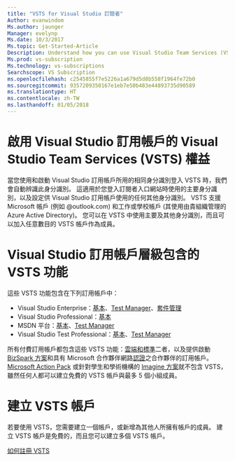 ```yaml
---
title: "VSTS for Visual Studio 訂閱者"
Author: evanwindom
Ms.author: jaunger
Manager: evelynp
Ms.date: 10/3/2017
Ms.topic: Get-Started-Article
Description: Understand how you can use Visual Studio Team Services (VSTS) as a Visual Studio subscriber.
Ms.prod: vs-subscription
Ms.technology: vs-subscriptions
Searchscope: VS Subscription
ms.openlocfilehash: c2545855f7e5226a1a679d5d8b558f1964fe72b0
ms.sourcegitcommit: 9357209350167e1eb7e50b483e44893735d90589
ms.translationtype: HT
ms.contentlocale: zh-TW
ms.lasthandoff: 01/05/2018
---
```

# <a name="activating-the-visual-studio-team-services-vsts-benefit-in-visual-studio-subscriptions"></a>啟用 Visual Studio 訂用帳戶的 Visual Studio Team Services (VSTS) 權益

當您使用和啟動 Visual Studio 訂用帳戶所用的相同身分識別登入 VSTS 時，我們會自動辨識此身分識別。 這適用於您登入訂閱者入口網站時使用的主要身分識別，以及設定供 Visual Studio 訂用帳戶使用的任何其他身分識別。 VSTS 支援 Microsoft 帳戶 (例如 @outlook.com) 和工作或學校帳戶 (其使用由貴組織管理的 Azure Active Directory)。 您可以在 VSTS 中使用主要及其他身分識別，而且可以加入任意數目的 VSTS 帳戶作為成員。

# <a name="vsts-features-included-by-visual-studio-subscription-level"></a>Visual Studio 訂用帳戶層級包含的 VSTS 功能

這些 VSTS 功能包含在下列訂用帳戶中： 
- Visual Studio Enterprise：[基本](https://www.visualstudio.com/team-services/compare-features/)、[Test Manager](https://marketplace.visualstudio.com/items?itemName=ms.vss-testmanager-web)、[套件管理](https://marketplace.visualstudio.com/items?itemName=ms.feed)
- Visual Studio Professional：[基本](https://www.visualstudio.com/team-services/compare-features/)
- MSDN 平台：[基本](https://www.visualstudio.com/team-services/compare-features/)、[Test Manager](https://marketplace.visualstudio.com/items?itemName=ms.vss-testmanager-web)
- Visual Studio Test Professional：[基本](https://www.visualstudio.com/team-services/compare-features/)、[Test Manager](https://marketplace.visualstudio.com/items?itemName=ms.vss-testmanager-web)

所有付費訂用帳戶都包含這些 VSTS 功能：[雲端和標準](https://www.visualstudio.com/vs/pricing/)二者，以及提供啟動 [BizSpark 方案](https://bizspark.microsoft.com/)和具有 Microsoft 合作夥伴網路[認證](https://partner.microsoft.com/membership/competencies)之合作夥伴的訂用帳戶。 [Microsoft Action Pack](https://partner.microsoft.com/membership/action-pack) 或針對學生和學術機構的 [Imagine 方案](https://imagine.microsoft.com/)就不包含 VSTS，雖然任何人都可以建立免費的 VSTS 帳戶與最多 5 個小組成員。

# <a name="create-your-vsts-account"></a>建立 VSTS 帳戶

若要使用 VSTS，您需要建立一個帳戶，或新增為其他人所擁有帳戶的成員。 建立 VSTS 帳戶是免費的，而且您可以建立多個 VSTS 帳戶。 

[如何註冊 VSTS](https://docs.microsoft.com/vsts/accounts/index)
